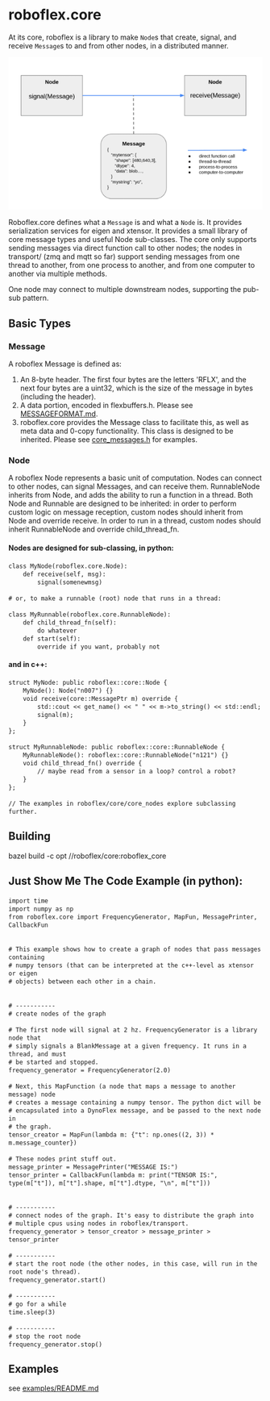 # roboflex.core

At its core, roboflex is a library to make `Node`s that create, signal, and receive `Message`s to and from other nodes, in a distributed manner.

![](roboflex_nodes_messages_2.png)

Roboflex.core defines what a `Message` is and what a `Node` is. It provides serialization services for eigen and xtensor. It provides a small library of core message types and useful Node sub-classes. The core only supports sending messages via direct function call to other nodes; the nodes in transport/ (zmq and mqtt so far) support sending messages from one thread to another, from one process to another, and from one computer to another via multiple methods.

One node may connect to multiple downstream nodes, supporting the pub-sub pattern.

## Basic Types

### Message

A roboflex Message is defined as:
1. An 8-byte header. The first four bytes are the letters 'RFLX', and the next four bytes
are a uint32, which is the size of the message in bytes (including the header).
2. A data portion, encoded in flexbuffers.h. Please see [MESSAGEFORMAT.md](MESSAGEFORMAT.md).
3. roboflex.core provides the Message class to facilitate this, as well as meta data and 0-copy functionality. This class is designed to be inherited. Please see [core_messages.h](core_messages/core_messages.h) for examples.

### Node

A roboflex Node represents a basic unit of computation. Nodes can connect to other nodes, can signal Messages, and can receive them. RunnableNode inherits from Node, and adds the ability to run a function in a thread. Both Node and Runnable are designed to be inherited: in order to perform custom logic on message reception, custom nodes should inherit from Node and override receive. In order to run in a thread, custom nodes should inherit RunnableNode and override child_thread_fn.


#### Nodes are designed for sub-classing, in python:

    class MyNode(roboflex.core.Node):
        def receive(self, msg):
            signal(somenewmsg)
    
    # or, to make a runnable (root) node that runs in a thread:

    class MyRunnable(roboflex.core.RunnableNode):
        def child_thread_fn(self):
            do whatever
        def start(self):
            override if you want, probably not

#### and in c++:

    struct MyNode: public roboflex::core::Node {
        MyNode(): Node("n007") {}
        void receive(core::MessagePtr m) override {
            std::cout << get_name() << " " << m->to_string() << std::endl;
            signal(m);
        }
    };

    struct MyRunnableNode: public roboflex::core::RunnableNode {
        MyRunnableNode(): roboflex::core::RunnableNode("n121") {}
        void child_thread_fn() override {
            // maybe read from a sensor in a loop? control a robot?
        }
    };

    // The examples in roboflex/core/core_nodes explore subclassing further.

## Building

bazel build -c opt //roboflex/core:roboflex_core


## Just Show Me The Code Example (in python):

    import time
    import numpy as np
    from roboflex.core import FrequencyGenerator, MapFun, MessagePrinter, CallbackFun


    # This example shows how to create a graph of nodes that pass messages containing
    # numpy tensors (that can be interpreted at the c++-level as xtensor or eigen 
    # objects) between each other in a chain.


    # ----------- 
    # create nodes of the graph

    # The first node will signal at 2 hz. FrequencyGenerator is a library node that
    # simply signals a BlankMessage at a given frequency. It runs in a thread, and must
    # be started and stopped.
    frequency_generator = FrequencyGenerator(2.0)

    # Next, this MapFunction (a node that maps a message to another message) node 
    # creates a message containing a numpy tensor. The python dict will be 
    # encapsulated into a DynoFlex message, and be passed to the next node in 
    # the graph.
    tensor_creator = MapFun(lambda m: {"t": np.ones((2, 3)) * m.message_counter})

    # These nodes print stuff out.
    message_printer = MessagePrinter("MESSAGE IS:")
    tensor_printer = CallbackFun(lambda m: print("TENSOR IS:", type(m["t"]), m["t"].shape, m["t"].dtype, "\n", m["t"]))


    # ----------- 
    # connect nodes of the graph. It's easy to distribute the graph into
    # multiple cpus using nodes in roboflex/transport.
    frequency_generator > tensor_creator > message_printer > tensor_printer

    # ----------- 
    # start the root node (the other nodes, in this case, will run in the root node's thread).
    frequency_generator.start()

    # ----------- 
    # go for a while
    time.sleep(3)
        
    # ----------- 
    # stop the root node
    frequency_generator.stop()


## Examples

see [examples/README.md](examples/README.md)